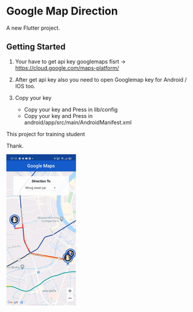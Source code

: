 # Google Map Direction

A new Flutter project.

## Getting Started

1. Your have to get api key googlemaps fisrt -> https://cloud.google.com/maps-platform/
2. After get api key also you need to open Googlemap key for Android / IOS too.
3. Copy your key 

    - Copy your key and Press in lib/config 
    - Copy your key and Press in android/app/src/main/AndroidManifest.xml

This project for training student

Thank.

<img src='assets/demo/googlemap.jpg' height='400' />